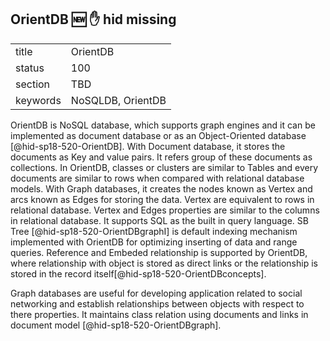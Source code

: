 ﻿## OrientDB :new: :hand: hid missing


|          |          |
| -------- | -------- |
| title    | OrientDB |
| status   | 100       |
| section  | TBD      |
| keywords | NoSQLDB, OrientDB      |

OrientDB is NoSQL database, which supports graph engines and it can be 
implemented as document database or as an Object-Oriented database 
[@hid-sp18-520-OrientDB]. With Document database, it stores the documents 
as Key and value pairs. It refers group of these documents as collections. 
In OrientDB, classes or clusters are similar to Tables and every documents 
are similar to rows when compared with relational database models. 
With Graph databases, it creates the nodes known as Vertex and arcs known 
as Edges for storing the data. Vertex are equivalent to rows in relational 
database. Vertex and Edges properties are similar to the columns in 
relational database. It supports SQL as the built in query language. SB Tree
[@hid-sp18-520-OrientDBgraphI] is default indexing mechanism implemented with 
OrientDB for optimizing  inserting of data and range queries.
Reference and Embeded relationship is supported by OrientDB, where 
relationship with object is stored as direct links or the relationship is 
stored in the record itself[@hid-sp18-520-OrientDBconcepts].

Graph databases are useful for developing application related to social 
networking and establish relationships between objects with respect to there 
properties. It maintains class relation using documents and links in document 
model [@hid-sp18-520-OrientDBgraph].
